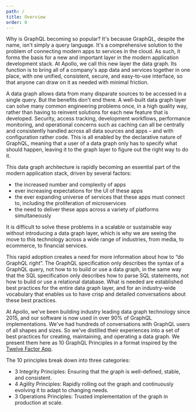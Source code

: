 ```yaml
---
path: /
title: Overview
order: 0
---
```


Why is GraphQL becoming so popular? It's because GraphQL, despite the name, isn't simply a query language. It's a comprehensive solution to the problem of connecting modern apps to services in the cloud. As such, it forms the basis for a new and important layer in the modern application development stack. At Apollo, we call this new layer the data graph. Its function is to bring all of a company's app data and services together in one place, with one unified, consistent, secure, and easy-to-use interface, so that anyone can draw on it as needed with minimal friction.

A data graph allows data from many disparate sources to be accessed in a single query. But the benefits don't end there. A well-built data graph layer can solve many common engineering problems once, in a high quality way, rather than having to reinvent solutions for each new feature that is developed. Security, access tracking, development workflows, performance monitoring, and operational concerns such as caching can all be centrally and consistently handled across all data sources and apps – and with configuration rather code. This is all enabled by the declarative nature of GraphQL, meaning that a user of a data graph only has to specify what should happen, leaving it to the graph layer to figure out the right way to do it.

This data graph architecture is rapidly becoming an essential part of the modern application stack, driven by several factors:

* the increased number and complexity of apps
* ever increasing expectations for the UI of these apps
* the ever expanding universe of services that these apps must connect to, including the proliferation of microservices
* the need to deliver these apps across a variety of platforms simultaneously 

It is difficult to solve these problems in a scalable or sustainable way without introducing a data graph layer, which is why we are seeing the move to this technology across a wide range of industries, from media, to ecommerce, to financial services.

This rapid adoption creates a need for more information about how to “do GraphQL right”. The GraphQL specification only describes the syntax of a GraphQL query, not how to to build or use a data graph, in the same way that the SQL specification only describes how to parse SQL statements, not how to build or use a relational database. What is needed are established best practices for the entire data graph layer, and for an industry-wide vocabulary that enables us to have crisp and detailed conversations about these best practices. 

At Apollo, we've been building industry leading data graph technology since 2015, and our software is now used in over 90% of GraphQL implementations. We've had hundreds of conversations with GraphQL users of all shapes and sizes. So we've distilled their experiences into a set of best practices for creating, maintaining, and operating a data graph. We present them here as 10 GraphQL Principles in a format inspired by the [Twelve Factor App](https://12factor.net).

The 10 principles break down into three categories:

* 3 Integrity Principles: Ensuring that the graph is well-defined, stable, and consistent.
* 4 Agility Principles: Rapidly rolling out the graph and continuously evolving it to adapt to changing needs.
* 3 Operations Principles: Trusted implementation of the graph in production at scale.
